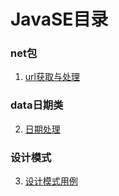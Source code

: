 # JavaSE目录 
### net包 
1. [url获取与处理](./net/URL处理.md)
### data日期类 
2. [日期处理](./net/日期处理.md)
### 设计模式
3. [设计模式用例](https://github.com/GL168/demo-designPatterns)
